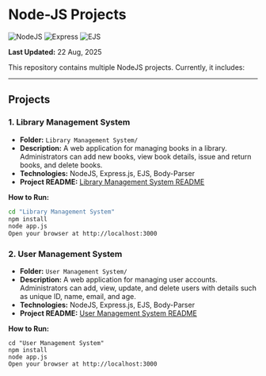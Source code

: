 # Node-JS Projects
![NodeJS](https://img.shields.io/badge/Node.js-v18-green)
![Express](https://img.shields.io/badge/Express-v4.18-blue)
![EJS](https://img.shields.io/badge/EJS-v3.1-orange)

**Last Updated:** 22 Aug, 2025

This repository contains multiple NodeJS projects. Currently, it includes:

--- 
  
## Projects 
 
### 1. Library Management System
- **Folder:** `Library Management System/`  
- **Description:** A web application for managing books in a library. Administrators can add new books, view book details, issue and return books, and delete books.  
- **Technologies:** NodeJS, Express.js, EJS, Body-Parser  
- **Project README:** [Library Management System README](Library%20Management%20System/README.md)

**How to Run:**
```bash
cd "Library Management System"
npm install
node app.js
Open your browser at http://localhost:3000
```

### 2. User Management System
- **Folder:** `User Management System/`  
- **Description:** A web application for managing user accounts. Administrators can add, view, update, and delete users with details such as unique ID, name, email, and age.  
- **Technologies:** NodeJS, Express.js, EJS, Body-Parser  
- **Project README:** [User Management System README](User%20Management%20System/README.md)

**How to Run:**
```
cd "User Management System"
npm install
node app.js
Open your browser at http://localhost:3000
```
